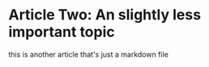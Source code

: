 # Article Two: An slightly less important topic

this is another article that's just a markdown file
